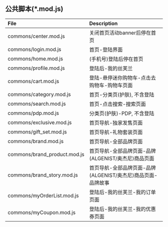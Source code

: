 ## 公共脚本(*.mod.js)

File | Description |
:--- | :---------- |
commons/center.mod.js | 关闭首页活动banner后停在首页
commons/login.mod.js |  首页-登陆界面
commons/home.mod.js |  (手机号)登陆后停在首页
commons/profile.mod.js | 登陆后-我的丝芙兰
commons/cart.mod.js | 登陆-悬停迷你购物车-点击去购物车-购物车页面
commons/category.mod.js | 首页-分类页(护肤), 不含登陆
commons/search.mod.js | 首页-点击搜索-搜索页面
commons/pdp.mod.js | 分类页(护肤)-PDP, 不含登陆
commons/exclusive.mod.js | 首页导航-独家发售页面
commons/gift_set.mod.js | 首页导航-礼物套装页面
commons/brand.mod.js | 首页导航-全部品牌页面
commons/brand_product.mod.js | 首页导航-全部品牌页面-品牌(ALGENIST/奥杰尼)商品页面
commons/brand_story.mod.js | 首页导航-全部品牌页面-品牌(ALGENIST/奥杰尼)商品页面-品牌故事
commons/myOrderList.mod.js | 登陆后-我的丝芙兰-我的订单页面
commons/myCoupon.mod.js | 登陆后-我的丝芙兰-我的优惠券页面

